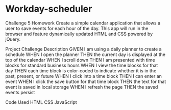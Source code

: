 # Workday-scheduler
Challenge 5 Homework
Create a simple calendar application that allows a user to save events for each hour of the day. This app will run in the browser and feature dynamically updated HTML and CSS powered by jQuery.

Project Challenge Description
GIVEN I am using a daily planner to create a schedule WHEN I open the planner THEN the current day is displayed at the top of the calendar WHEN I scroll down THEN I am presented with time blocks for standard business hours WHEN I view the time blocks for that day THEN each time block is color-coded to indicate whether it is in the past, present, or future WHEN I click into a time block THEN I can enter an event WHEN I click the save button for that time block THEN the text for that event is saved in local storage WHEN I refresh the page THEN the saved events persist

Code Used
HTML CSS JavaScript